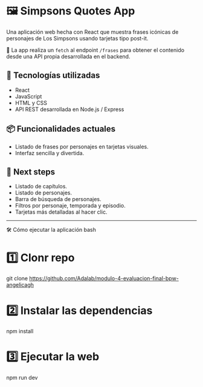 # 🖼️ Simpsons Quotes App

Una aplicación web hecha con React que muestra frases icónicas de personajes de Los Simpsons usando tarjetas tipo post-it.

🚀 La app realiza un `fetch` al endpoint `/frases` para obtener el contenido desde una API propia desarrollada en el backend.

## 🧩 Tecnologías utilizadas
- React
- JavaScript
- HTML y CSS
- API REST desarrollada en Node.js / Express

## 📦 Funcionalidades actuales
- Listado de frases por personajes en tarjetas visuales.
- Interfaz sencilla y divertida.

## 🎯 Next steps
- Listado de capítulos.
- Listado de personajes.
- Barra de búsqueda de personajes.
- Filtros por personaje, temporada y episodio.
- Tarjetas más detalladas al hacer clic.

---

🛠️ Cómo ejecutar la aplicación
bash
# 1️⃣ Clonr repo
git clone https://github.com/Adalab/modulo-4-evaluacion-final-bpw-angelicagh

# 2️⃣ Instalar las dependencias 
npm install

# 3️⃣ Ejecutar la web
npm run dev

